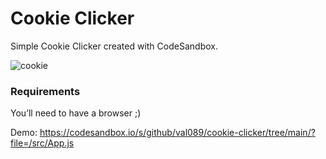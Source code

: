 # Cookie Clicker
Simple Cookie Clicker created with CodeSandbox.

![cookie](https://user-images.githubusercontent.com/30775271/117778592-17168380-b23e-11eb-8fdc-43c741dd9ccf.JPG)

### Requirements

You’ll need to have a browser ;)

Demo: https://codesandbox.io/s/github/val089/cookie-clicker/tree/main/?file=/src/App.js
